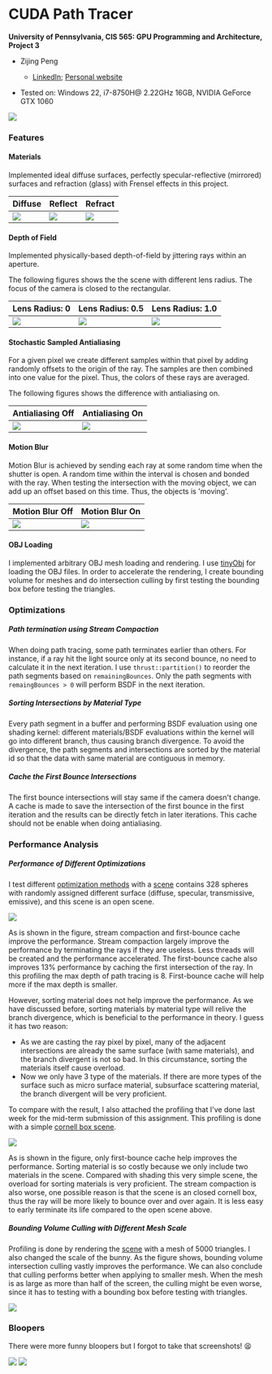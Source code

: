 CUDA Path Tracer
================

**University of Pennsylvania, CIS 565: GPU Programming and Architecture, Project 3**

* Zijing Peng

  - [LinkedIn](https://www.linkedin.com/in/zijing-peng/); [Personal website](https://zijingpeng.github.io/)
* Tested on: Windows 22, i7-8750H@ 2.22GHz 16GB, NVIDIA GeForce GTX 1060

![](/img/balls.png)

### Features

#### Materials

Implemented ideal diffuse surfaces, perfectly specular-reflective (mirrored) surfaces and refraction (glass) with Frensel effects in this project.

| Diffuse                           | Reflect                      | Refract               |
| --------------------------------- | ---------------------------- | --------------------- |
| ![](/img/diffuse.png)             | ![](/img/reflect.png)        | ![](/img/refract.png) |

#### Depth of Field

Implemented physically-based depth-of-field by jittering rays within an aperture. 

The following figures shows the the scene with different lens radius. The focus of the camera is closed to the rectangular.

| Lens Radius: 0    | Lens Radius: 0.5    | Lens Radius: 1.0    |
| ----------------- | ------------------- | ------------------- |
| ![](img/dof0.png) | ![](img/dof0.5.png) | ![](img/dof1.0.png) |

#### Stochastic Sampled Antialiasing

For a given pixel we create different samples within that pixel by adding randomly offsets to the origin of the ray. The samples are then combined into one value for the pixel. Thus, the colors of these rays are averaged.

The following figures shows the difference with antialiasing on.


| Antialiasing Off | Antialiasing On |
| ------------------------ | ----------------------- |
| ![](img/aa0.png) | ![](img/aa.png) |

#### Motion Blur

Motion Blur is achieved by sending each ray at some random time when the shutter is open. A random time within the interval is chosen and bonded with the ray. When testing the intersection with the moving object, we can add up an offset based on this time. Thus, the objects is 'moving'.

| Motion Blur Off          | Motion Blur On          |
| ------------------------ | ----------------------- |
| ![](img/motionblur0.png) | ![](img/motionblur.png) |

#### OBJ Loading 

I implemented arbitrary OBJ mesh loading and rendering. I use [tinyObj](https://github.com/tinyobjloader/tinyobjloader) for loading the OBJ files. In order to accelerate the rendering, I create bounding volume for meshes and do intersection culling by first testing the bounding box before testing the triangles.

### Optimizations

##### Path termination using Stream Compaction

When doing path tracing, some path terminates earlier than others.  For instance, if a ray hit the light source only at its second bounce, no need to calculate it in the next iteration. I use `thrust::partition()` to reorder the path segments based on `remainingBounces`.  Only the path segments with `remaingBounces > 0` will perform BSDF in the next iteration.

##### Sorting Intersections by Material Type

Every path segment in a buffer and performing BSDF evaluation using one shading kernel: different materials/BSDF evaluations within the kernel will go into different branch, thus causing branch divergence. To avoid the divergence, the path segments and intersections are sorted by the material id so that the data with same material are contiguous in memory. 

##### Cache the First Bounce Intersections

The first bounce intersections will stay same if the camera doesn't change. A cache is made to save the intersection of the first bounce in the first iteration and the results can be directly fetch in later iterations. This cache should not be enable when doing antialiasing. 

### Performance Analysis

##### Performance of Different Optimizations

I test different [optimization methods](#Optimizations) with a [scene](./img/balls0.png) contains 328 spheres with randomly assigned different surface (diffuse, specular, transmissive, emissive), and this scene is an open scene. 

![](/img/perf1.png)

As is shown in the figure, stream compaction and first-bounce cache improve the performance. Stream compaction largely improve the performance by terminating the rays if they are useless. Less threads will be created and the performance accelerated. The first-bounce cache also improves 13% performance by caching the first intersection of the ray. In this profiling the max depth of path tracing is 8. First-bounce cache will help more if the max depth is smaller.

However, sorting material does not help improve the performance. As we have discussed before, sorting materials by material type will relive the branch divergence, which is beneficial to the performance in theory. I guess it has two reason:

- As we are casting the ray pixel by pixel, many of the adjacent intersections are already the same surface (with same materials), and the branch divergent is not so bad. In this circumstance, sorting the materials itself cause overload. 
- Now we only have 3 type of the materials. If there are more types of the surface such as micro surface material, subsurface scattering material, the branch divergent will be very proficient.

To compare with the result, I also attached the profiling that I've done last week for the mid-term submission of this assignment. This profiling is done with a simple [cornell box scene](./img/cornell.png).

![](/img/perf2.png)

As is shown in the figure, only first-bounce cache help improves the performance. Sorting material is so costly because we only include two materials in the scene. Compared with shading this very simple scene, the overload for sorting materials is very proficient. The stream compaction is also worse, one possible reason is that the scene is an closed cornell box, thus the ray will be more likely to bounce over and over again. It is less easy to early terminate its life compared to the open scene above.

##### Bounding Volume Culling with Different Mesh Scale

Profiling is done by rendering the [scene](./img/bunny.png) with a mesh of 5000 triangles. I also changed the scale of the bunny. As the figure shows, bounding volume intersection culling vastly improves the performance.  We can also conclude that culling performs better when applying to smaller mesh. When the mesh is as large as more than half of the screen, the culling might be even worse, since it has to testing with a bounding box before testing with triangles.

![](/img/culling.png)

### Bloopers

There were more funny bloopers but I forgot to take that screenshots! 😫

![](/img/blooper0.png) ![](/img/blooper1.png) 


